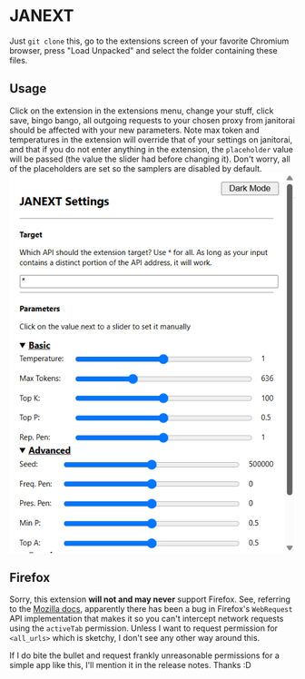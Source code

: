 # JANEXT

Just `git clone` this, go to the extensions screen of your favorite Chromium browser, press "Load Unpacked" 
and select the folder containing these files. 

## Usage

Click on the extension in the extensions menu, change your stuff, click save, bingo bango, all outgoing requests to your chosen proxy from janitorai
should be affected with your new parameters. Note max token and temperatures in the extension will override that of your settings on janitorai, and
that if you do not enter anything in the extension, the `placeholder` value will be passed (the value the slider had before changing it). Don't worry,
all of the placeholders are set so the samplers are disabled by default. 

<img src="img/readme_img.png" alt="image of two google drive interfaces. one is using significantly less storage" style="display: block; margin-top: -1em;">

## Firefox

Sorry, this extension **will not and may never** support Firefox. See, referring to the [Mozilla docs](https://developer.mozilla.org/en-US/docs/Mozilla/Add-ons/WebExtensions/Chrome_incompatibilities), 
apparently there has been a bug in Firefox's `WebRequest` API implementation that makes it so you can't intercept network requests using the `activeTab` permission. Unless I want to request permission for `<all_urls>` which is sketchy,
I don't see any other way around this.

If I do bite the bullet and request frankly unreasonable permissions for a simple app like this, I'll mention it in the release notes. Thanks :D

